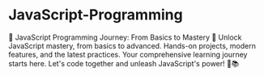 # JavaScript-Programming
🚀 JavaScript Programming Journey: From Basics to Mastery 🚀
Unlock JavaScript mastery, from basics to advanced. Hands-on projects, modern features, and the latest practices.
Your comprehensive learning journey starts here. Let's code together and unleash JavaScript's power! 🚀📚
